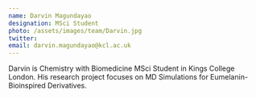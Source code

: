 ```yaml
---
name: Darvin Magundayao
designation: MSci Student
photo: /assets/images/team/Darvin.jpg
twitter: 
email: darvin.magundayao@kcl.ac.uk
---
```


Darvin is Chemistry with Biomedicine MSci Student in Kings College London. His research project focuses on MD Simulations for Eumelanin-Bioinspired Derivatives.